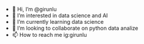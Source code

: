 - 👋 Hi, I’m @girunlu
- 👀 I’m interested in data science and AI
- 🌱 I’m currently learning data science
- 💞️ I’m looking to collaborate on python data analize
- 📫 How to reach me ig:girunlu

<!---
girunlu/girunlu is a ✨ special ✨ repository because its `README.md` (this file) appears on your GitHub profile.
You can click the Preview link to take a look at your changes.
--->
